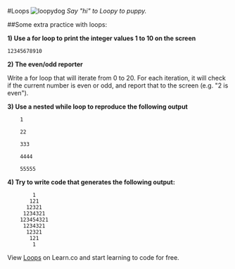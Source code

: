 #Loops 
![loopydog](http://www.chicsonline.org/used2/loopy-dog02.jpg)
*Say "hi" to Loopy to puppy.*


##Some extra practice with loops:


**1) Use a for loop to print the integer values 1 to 10 on the screen**

	12345678910



**2) The even/odd reporter**

Write a for loop that will iterate from 0 to 20. For each iteration, it will check if the current number is even or odd, and report that to the screen (e.g. "2 is even").



**3) Use a nested while loop to reproduce the following output**

```
	1
	
	22
	
	333
	
	4444
	
	55555
```


**4) Try to write code that generates the following output:**

```
	    1
       121
      12321
     1234321
    123454321
     1234321
      12321
       121
        1
```

<p data-visibility='hidden'>View <a href='https://learn.co/lessons/pc-ios-loops' title='Loops'>Loops</a> on Learn.co and start learning to code for free.</p>
